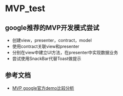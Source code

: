 # MVP_test

## google推荐的MVP开发模式尝试
- 创建view，presenter，contract，model
- 使用contract关联view和presenter
- 分别在view中建立UI方法，在presenter中实现数据业务
- 尝试使用SnackBar代替Toast做提示

## 参考文档
- [MVP google官方demo比较分析](https://www.jianshu.com/p/14283d8d3a60)
